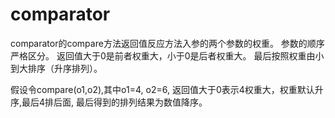 ﻿
# comparator
comparator的compare方法返回值反应方法入参的两个参数的权重。
参数的顺序严格区分。
返回值大于0是前者权重大，小于0是后者权重大。
最后按照权重由小到大排序（升序排列）。

假设令compare(o1,o2),其中o1=4, o2=6, 
返回值大于0表示4权重大，权重默认升序,最后4排后面,
最后得到的排列结果为数值降序。

